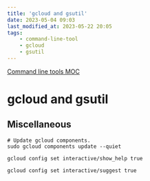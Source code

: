 ```yaml
---
title: 'gcloud and gsutil'
date: 2023-05-04 09:03
last_modified_at: 2023-05-22 20:05
tags:
    - command-line-tool
    - gcloud
    - gsutil
---
```


[Command line tools MOC](Command%20line%20tools%20MOC.md)

# gcloud and gsutil

## Miscellaneous

```shell
# Update gcloud components.
sudo gcloud components update --quiet

gcloud config set interactive/show_help true

gcloud config set interactive/suggest true
```
